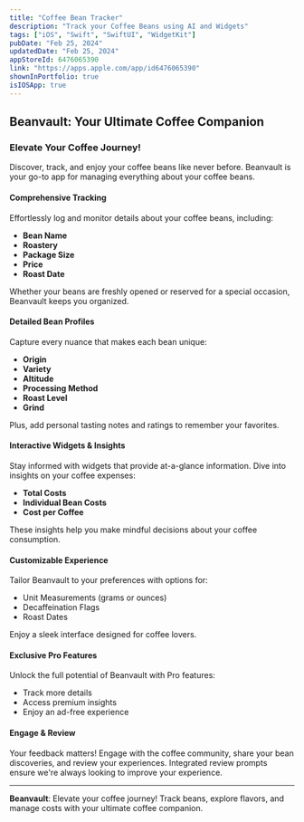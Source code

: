 ```yaml
---
title: "Coffee Bean Tracker"
description: "Track your Coffee Beans using AI and Widgets"
tags: ["iOS", "Swift", "SwiftUI", "WidgetKit"]
pubDate: "Feb 25, 2024"
updatedDate: "Feb 25, 2024"
appStoreId: 6476065390
link: "https://apps.apple.com/app/id6476065390"
shownInPortfolio: true
isIOSApp: true
---
```

## Beanvault: Your Ultimate Coffee Companion

### Elevate Your Coffee Journey!

Discover, track, and enjoy your coffee beans like never before. Beanvault is your go-to app for managing everything about your coffee beans. 

#### Comprehensive Tracking
Effortlessly log and monitor details about your coffee beans, including:
- **Bean Name**
- **Roastery**
- **Package Size**
- **Price**
- **Roast Date**

Whether your beans are freshly opened or reserved for a special occasion, Beanvault keeps you organized.

#### Detailed Bean Profiles
Capture every nuance that makes each bean unique:
- **Origin**
- **Variety**
- **Altitude**
- **Processing Method**
- **Roast Level**
- **Grind**

Plus, add personal tasting notes and ratings to remember your favorites.

#### Interactive Widgets & Insights
Stay informed with widgets that provide at-a-glance information. Dive into insights on your coffee expenses:
- **Total Costs**
- **Individual Bean Costs**
- **Cost per Coffee**

These insights help you make mindful decisions about your coffee consumption.

#### Customizable Experience
Tailor Beanvault to your preferences with options for:
- Unit Measurements (grams or ounces)
- Decaffeination Flags
- Roast Dates

Enjoy a sleek interface designed for coffee lovers.

#### Exclusive Pro Features
Unlock the full potential of Beanvault with Pro features:
- Track more details
- Access premium insights
- Enjoy an ad-free experience

#### Engage & Review
Your feedback matters! Engage with the coffee community, share your bean discoveries, and review your experiences. Integrated review prompts ensure we're always looking to improve your experience.

---

**Beanvault**: Elevate your coffee journey! Track beans, explore flavors, and manage costs with your ultimate coffee companion.